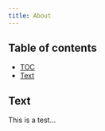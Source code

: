 ```yaml
---
title: About
---
```


## Table of contents
- [TOC](#table-of-contents)
- [Text](#text)


## Text 
This is a test...
